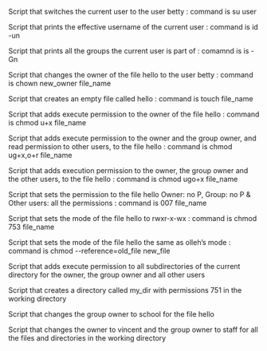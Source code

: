Script that switches the current user to the user betty : command is su user

Script that prints the effective username of the current user : command is id -un

Script that prints all the groups the current user is part of : comamnd is is -Gn

Script that changes the owner of the file hello to the user betty : command is chown new_owner file_name

Script that creates an empty file called hello : command is touch file_name

Script that adds execute permission to the owner of the file hello : command is chmod u+x file_name

Script that adds execute permission to the owner and the group owner, and read permission to other users, to the file hello : command is chmod ug+x,o+r file_name

Script that adds execution permission to the owner, the group owner and the other users, to the file hello : command is chmod ugo+x file_name

Script that sets the permission to the file hello Owner: no P, Group: no P & Other users: all the permissions : command is 007 file_name

Script that sets the mode of the file hello to rwxr-x-wx : command is chmod 753 file_name

Script that sets the mode of the file hello the same as olleh’s mode : command is chmod --reference=old_file new_file

Script that adds execute permission to all subdirectories of the current directory for the owner, the group owner and all other users

Script that creates a directory called my_dir with permissions 751 in the working directory

Script that changes the group owner to school for the file hello

Script that changes the owner to vincent and the group owner to staff for all the files and directories in the working directory


